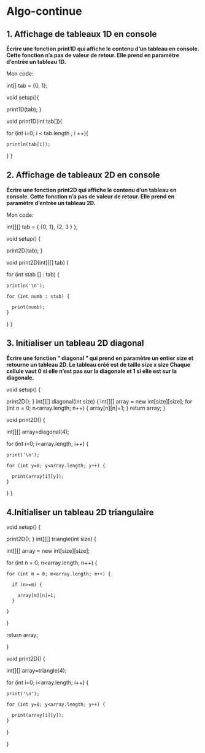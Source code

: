 # Algo-continue

## 1. Affichage de tableaux 1D en console

__Écrire une fonction print1D qui affiche le contenu d’un tableau en console. Cette
fonction n’a pas de valeur de retour. Elle prend en paramètre d’entrée un tableau 1D.__

Mon code:

int[] tab = {0, 1};

void setup(){

  print1D(tab); 
}

void print1D(int tab[]){

  for (int i=0; i < tab.length ; i ++){
  
    println(tab[i]);

}
}


## 2. Affichage de tableaux 2D en console 

__Écrire une fonction print2D qui affiche le contenu d’un tableau en console. Cette
fonction n’a pas de valeur de retour. Elle prend en paramètre d’entrée un tableau 2D.__

Mon code: 

int[][] tab = { {0, 1}, {2, 3 } };

void setup() {

  print2D(tab);
}

void print2D(int[][] tab) {

  for (int stab [] : tab) {
  
    println('\n');
    
    for (int numb : stab) {
    
      print(numb);
    }
  }
}

## 3. Initialiser un tableau 2D diagonal 

__Écrire une fonction “ diagonal ” qui prend en paramètre un entier size et retourne
un tableau 2D.
Le tableau créé est de taille size x size
Chaque cellule vaut 0 si elle n’est pas sur la diagonale et 1 si elle est sur la diagonale.__

void setup() {

  print2D();
}
int[][] diagonal(int size) {
  int[][] array = new int[size][size];
  for (int n = 0; n<array.length; n++) {
    array[n][n]=1;
  }
  return array;
}




void print2D() {

  int[][] array=diagonal(4);
  

  for (int i=0; i<array.length; i++) {
  
    print('\n');
    
    for (int y=0; y<array.length; y++) {

      print(array[i][y]);
    }
  }
}

## 4.Initialiser un tableau 2D triangulaire 

void setup() {

  print2D();
}
int[][] triangle(int size) {

  int[][] array = new int[size][size];
  
  for (int n = 0; n<array.length; n++) {
  
    for (int m = 0; m<array.length; m++) {
      
      if (n>=m) {
      
        array[m][n]=1;
      }
      
    }
    
  }
  
  return array;
  
}


void print2D() {

  int[][] array=triangle(4);

  for (int i=0; i<array.length; i++) {

    print('\n');

    for (int y=0; y<array.length; y++) {

      print(array[i][y]);
    }
    
  }
  
}




